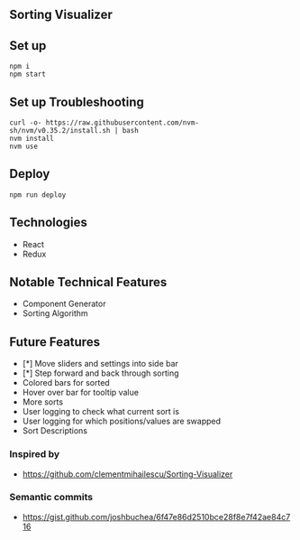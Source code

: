 ## Sorting Visualizer

## Set up

```
npm i
npm start
```

## Set up Troubleshooting

```
curl -o- https://raw.githubusercontent.com/nvm-sh/nvm/v0.35.2/install.sh | bash
nvm install
nvm use
```

## Deploy

```
npm run deploy
```

## Technologies

- React
- Redux

## Notable Technical Features

- Component Generator
- Sorting Algorithm

## Future Features

- [*] Move sliders and settings into side bar
- [*] Step forward and back through sorting
- Colored bars for sorted
- Hover over bar for tooltip value
- More sorts
- User logging to check what current sort is
- User logging for which positions/values are swapped
- Sort Descriptions

### Inspired by

- https://github.com/clementmihailescu/Sorting-Visualizer

### Semantic commits

- https://gist.github.com/joshbuchea/6f47e86d2510bce28f8e7f42ae84c716
